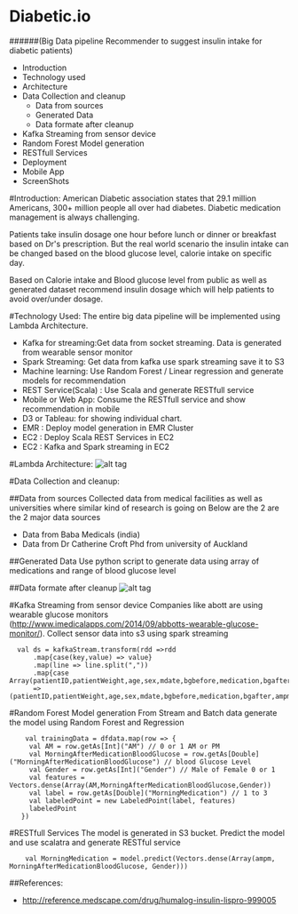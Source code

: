 # Diabetic.io
######(Big Data pipeline Recommender to suggest insulin intake for diabetic patients)

- Introduction
- Technology used
- Architecture
- Data Collection and cleanup
   - Data from sources
   - Generated Data
   - Data formate after cleanup
- Kafka Streaming from sensor device
- Random Forest Model generation
- RESTfull Services
- Deployment
- Mobile App
- ScreenShots


#Introduction:
American Diabetic association states that 29.1 million Americans, 300+ million people all over had diabetes. Diabetic medication management is always challenging.

Patients take insulin dosage one hour before lunch or dinner or breakfast based on Dr's prescription. But the real world scenario the insulin intake can be changed based on the blood glucose level,  calorie intake on specific day. 

Based on Calorie intake and Blood glucose level from public as well as generated dataset recommend insulin dosage which will help patients to avoid over/under dosage. 

#Technology Used:
The entire big data pipeline will be implemented using Lambda Architecture.

 - Kafka for streaming:Get data from socket streaming. Data is generated from wearable sensor monitor
 - Spark Streaming:  Get data from kafka use spark streaming save it to S3
 - Machine learning: Use Random Forest / Linear regression and generate models for recommendation
 - REST Service(Scala) : Use Scala and generate RESTfull service 
 - Mobile or Web App: Consume the RESTfull service and show recommendation in mobile
 - D3 or Tableau: for showing individual chart.
 - EMR : Deploy model generation in EMR Cluster
 - EC2 : Deploy Scala REST Services in EC2
 - EC2 : Kafka and Spark streaming in EC2

#Lambda Architecture:
![alt tag](https://github.com/Jayaradha/pipeline/blob/master/images/Architecture.png)

#Data Collection and cleanup:

##Data from sources
Collected data from medical facilities as well as universities where similar kind of research is going on
Below are the 2 are the 2 major data sources
 - Data from Baba Medicals (india)
 - Data from Dr Catherine Croft Phd from university of Auckland

##Generated Data
Use python script to generate data using array of medications and range of blood glucose level

##Data formate after cleanup
![alt tag](https://github.com/Jayaradha/pipeline/blob/master/images/input.png)

#Kafka Streaming from sensor device
Companies like abott are using wearable glucose monitors (http://www.imedicalapps.com/2014/09/abbotts-wearable-glucose-monitor/). Collect sensor data into s3 using spark streaming
```
  val ds = kafkaStream.transform(rdd =>rdd
      .map{case(key,value) => value}
      .map(line => line.split(","))
      .map{case Array(patientID,patientWeight,age,sex,mdate,bgbefore,medication,bgafter,ampm)
      =>(patientID,patientWeight,age,sex,mdate,bgbefore,medication,bgafter,ampm)})
```

#Random Forest Model generation
 From Stream and Batch data generate the model using Random Forest and Regression
 ```
     val trainingData = dfdata.map(row => {
      val AM = row.getAs[Int]("AM") // 0 or 1 AM or PM
      val MorningAfterMedicationBloodGlucose = row.getAs[Double]("MorningAfterMedicationBloodGlucose") // blood Glucose Level
      val Gender = row.getAs[Int]("Gender") // Male of Female 0 or 1
      val features = Vectors.dense(Array(AM,MorningAfterMedicationBloodGlucose,Gender))
      val label = row.getAs[Double]("MorningMedication") // 1 to 3
      val labeledPoint = new LabeledPoint(label, features)
      labeledPoint
    })
 ```
 
 #RESTfull Services
The model is generated in S3 bucket. Predict the model and use scalatra and generate RESTful service

```
    val MorningMedication = model.predict(Vectors.dense(Array(ampm, MorningAfterMedicationBloodGlucose, Gender)))
```




##References:
- http://reference.medscape.com/drug/humalog-insulin-lispro-999005








